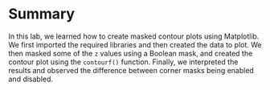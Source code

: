 # Summary

In this lab, we learned how to create masked contour plots using Matplotlib. We first imported the required libraries and then created the data to plot. We then masked some of the `z` values using a Boolean mask, and created the contour plot using the `contourf()` function. Finally, we interpreted the results and observed the difference between corner masks being enabled and disabled.
